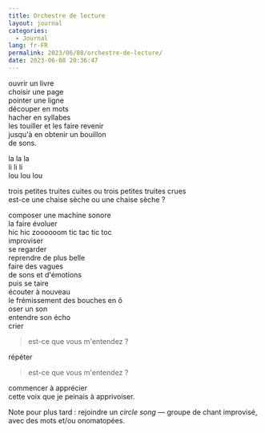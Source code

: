 ```yaml
---
title: Orchestre de lecture
layout: journal
categories:
  - Journal
lang: fr-FR
permalink: 2023/06/08/orchestre-de-lecture/
date: 2023-06-08 20:36:47
---
```


ouvrir un livre\
choisir une page\
pointer une ligne\
découper en mots\
hacher en syllabes\
les touiller et les faire revenir\
jusqu'à en obtenir un bouillon\
de sons.

la la la\
li li li\
lou lou lou

trois petites truites cuites ou trois petites truites crues\
est-ce une chaise sèche ou une chaise sèche ?

composer une machine sonore\
la faire évoluer\
hic hic zoooooom tic tac tic toc\
improviser\
se regarder\
reprendre de plus belle\
faire des vagues\
de sons et d'émotions\
puis se taire\
écouter à nouveau\
le frémissement des bouches en ô\
oser un son\
entendre son écho\
crier

> est-ce que vous m'entendez ?

répéter

> est-ce que vous m'entendez ?

commencer à apprécier\
cette voix que je peinais à apprivoiser.

Note pour plus tard : rejoindre un _circle song_ — groupe de chant improvisé, avec des mots et/ou onomatopées.